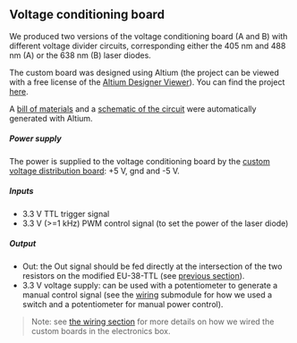 ## Voltage conditioning board



We produced two versions of the voltage conditioning board (A and B) with different voltage divider circuits, corresponding either the 405 nm and 488 nm (A) or the 638 nm (B)  laser diodes.

The custom board was designed using Altium (the project can be viewed with a free license of the [Altium Designer Viewer](https://www.altium.com/altium-designer-viewer)). You can find the project [here](Altium_project).

A [bill of materials](Bill_of_materials) and a [schematic of the circuit](Circuit) were automatically generated with Altium.

##### Power supply

The power is supplied to the voltage conditioning board by the [custom voltage distribution board](https://github.com/ries-lab/LaserEngine/tree/master/Electronics/Electronics_manuscript/Custom_voltage_distribution): +5 V, gnd and -5 V.

##### Inputs

- 3.3 V TTL trigger signal
- 3.3 V (>=1 kHz) PWM control signal (to set the power of the laser diode)

##### Output

- Out: the Out signal should be fed directly at the intersection of the two resistors on the modified EU-38-TTL (see [previous section](https://github.com/ries-lab/LaserEngine/tree/master/Electronics/Electronics_manuscript)).
- 3.3 V voltage supply: can be used with a potentiometer to generate a manual control signal (see the [wiring](https://github.com/ries-lab/LaserEngine/tree/master/Electronics/Electronics_manuscript/Wiring) submodule for how we used a switch and a potentiometer for manual power control).



> Note: see [the wiring section](https://github.com/ries-lab/LaserEngine/tree/master/Electronics/Electronics_manuscript/Wiring) for more details on how we wired the custom boards in the electronics box.